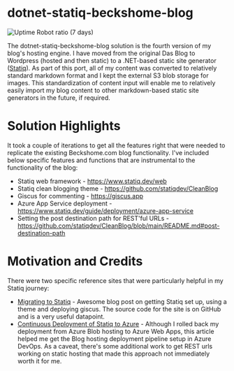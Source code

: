 # dotnet-statiq-beckshome-blog

![Uptime Robot ratio (7 days)](https://img.shields.io/uptimerobot/ratio/7/m792586859-9634d4aa6352cf540b960a54?logo=http)

The dotnet-statiq-beckshome-blog solution is the fourth version of my blog's hosting engine. I have moved from the original Das Blog to Wordpress (hosted and then static) to a .NET-based static site generator ([Statiq](https://www.statiq.dev/web)). As part of this port, all of my content was converted to relatively standard markdown format and I kept the external S3 blob storage for images. This standardization of content input will enable me to relatively easily import my blog content to other markdown-based static site generators in the future, if required.

# Solution Highlights

It took a couple of iterations to get all the features right that were needed to replicate the existing Beckshome.com blog functionality. I've included below specific features and functions that are instrumental to the functionality of the blog:

* Statiq web framework - https://www.statiq.dev/web
* Statiq clean blogging theme - https://github.com/statiqdev/CleanBlog
* Giscus for commenting - https://giscus.app
* Azure App Service deployment - https://www.statiq.dev/guide/deployment/azure-app-service
* Setting the post destination path for REST'ful URLs - https://github.com/statiqdev/CleanBlog/blob/main/README.md#post-destination-path

# Motivation and Credits

There were two specific reference sites that were particularly helpful in my Statiq journey:

* [Migrating to Statiq](https://www.techwatching.dev/posts/migrating-blog) - Awesome blog post on getting Statiq set up, using a theme and deploying giscus. The source code for the site is on GitHub and is a very useful datapoint.
* [Continuous Deployment of Statiq to Azure](https://www.developmomentum.com/blog/continuously_deploy_a_static_website_with_azure_pipelines.html) - Although I rolled back my deployment from Azure Blob hosting to Azure Web Apps, this article helped me get the Blog hosting deployment pipeline setup in Azure DevOps. As a caveat, there's some additional work to get REST urls working on static hosting that made this approach not immediately worth it for me.